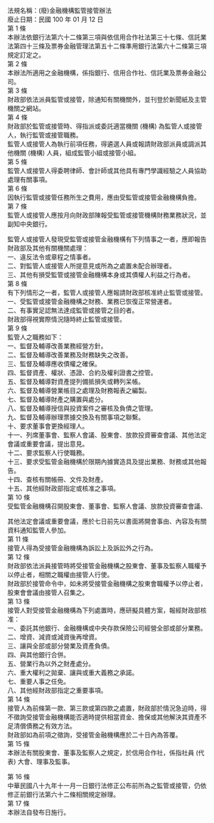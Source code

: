 法規名稱：(廢)金融機構監管接管辦法  
廢止日期：民國 100 年 01 月 12 日  
第 1 條  
本辦法依銀行法第六十二條第三項與依信用合作社法第三十七條、信託業  
法第四十三條及票券金融管理法第五十二條準用銀行法第六十二條第三項  
規定訂定之。  
第 2 條  
本辦法所適用之金融機構，係指銀行、信用合作社、信託業及票券金融公  
司。  
第 3 條  
財政部依法派員監管或接管，除通知有關機關外，並刊登於新聞紙及主管  
機關之網站。  
第 4 條  
財政部於監管或接管時、得指派或委託適當機關 (機構) 為監管人或接管  
人，執行監管或接管職務。  
監管人或接管人為執行前項任務，得遴選人員或報請財政部派員或調派其  
他機關 (機構) 人員，組成監管小組或接管小組。  
第 5 條  
監管人或接管人得委聘律師、會計師或其他具有專門學識經驗之人員協助  
處理有關事項。  
第 6 條  
因執行監管或接管任務所生之費用，應由受監管或接管金融機構負擔。  
第 7 條  
監管人或接管人應按月向財政部陳報受監管或接管機構財務業務狀況，並  
副知中央銀行。  


監管人或接管人發現受監管或接管金融機構有下列情事之一者，應即報告  
財政部及其他有關機關處理：  
一、違反法令或章程之情事者。  
二、對監管人或接管人所提意見或所為之處置未配合辦理者。  
三、其他有損受監管或接管金融機構本身或其債權人利益之行為者。  
第 8 條  
有下列情形之一者，監管人或接管人應報請財政部核准終止監管或接管。  
一、受監管或接管金融機構之財務、業務已恢復正常營運者。  
二、有事實足認無法達成監管或接管之目的者。  
財政部得視實際情況隨時終止監管或接管。  
第 9 條  
監管人之職務如下：  
一、監督及輔導改善業務經營方針。  
二、監督及輔導改善業務及財務缺失之改善。  
三、監督及輔導應收債權之確保。  
四、監督資產、權狀、憑證、合約及權利證書之控管。  
五、監督及輔導對資產提列備抵損失或轉列呆帳。  
六、監督及輔導營業帳目之處理及財務報表之編製。  
七、監督及輔導財產之購置與處分。  
八、監督及輔導授信與投資案件之審核及負債之管理。  
九、監督及輔導辦理票據交換及有關事項之聯繫。  
十、要求董事會更換經理人。  
十一、列席董事會、監察人會議、股東會、放款投資審查會議、其他法定  
會議或重要會議，提出意見。  
十二、要求監察人行使職務。  
十三、要求受監管金融機構於限期內據實造具及提出業務、財務或其他報  
告。  
十四、查核有關帳冊、文件及財產。  
十五、其他經財政部指定或核准之事項。  
第 10 條  
受監管金融機構召開股東會、董事會、監察人會議、放款投資審查會議、  


其他法定會議或重要會議，應於七日前先以書面將開會事由、內容及有關  
資料通知監管人參加。  
第 11 條  
接管人得為受接管金融機構為訴訟上及訴訟外之行為。  
第 12 條  
財政部依法派員接管時將受接管金融機構之股東會、董事及監察人職權予  
以停止者，相關之職權由接管人行使。  
財政部於接管命令中，如未將受接管金融機構之股東會職權予以停止者，  
股東會會議由接管人召集之。  
第 13 條  
接管人對受接管金融機構為下列處置時，應研擬具體方案，報經財政部核  
准：  
一、委託其他銀行、金融機構或中央存款保險公司經營全部或部分業務。  
二、增資、減資或減資後再增資。  
三、讓與全部或部分營業及資產負債。  
四、與其他銀行合併。  
五、營業行為以外之財產處分。  
六、重大權利之拋棄、讓與或重大義務之承諾。  
七、重要人事之任免。  
八、其他經財政部指定之重要事項。  
第 14 條  
接管人為前條第一款、第三款或第四款之處置，財政部於情況急迫時，得  
不徵詢受接管金融機構能否適時提供相當資金、擔保或其他解決其資產不  
足清償債務之有效方法。  
財政部如為前項之徵詢，受接管金融機構應於二十日內為答覆。  
第 15 條  
本辦法有關股東會、董事及監察人之規定，於信用合作社，係指社員 (代  
表) 大會、理事及監事。  


第 16 條  
中華民國八十九年十一月一日銀行法修正公布前所為之監管或接管，仍依  
修正前銀行法第六十二條相關規定辦理。  
第 17 條  
本辦法自發布日施行。  


